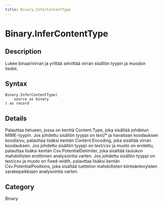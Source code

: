 ```yaml
---
title: Binary.InferContentType
---
```


# Binary.InferContentType


## Description

Lukee binaarivirran ja yrittää selvittää virran sisällön tyypin ja muodon tiedot.


## Syntax

```powerquery
Binary.InferContentType(
    source as binary
) as record
```


## Details

Palauttaa tietueen, jossa on kenttä Content.Type, joka sisältää johdetun MIME-tyypin.    Jos johdettu sisällön tyyppi on text/\* ja havaitaan koodauksen koodisivu, palauttaa lisäksi kentän Content.Encoding, joka sisältää virran koodauksen.    Jos johdettu sisällön tyyppi on text/csv ja muoto on erotettu, palauttaa lisäksi kentän Csv.PotentialDelimiter, joka sisältää taulukon mahdollisten erottimien analysointia varten.    Jos johdettu sisällön tyyppi on text/csv ja muoto on fixed-width, palauttaa lisäksi kentän Csv.PotentialPositions, joka sisältää luettelon mahdollisten kiinteänlevyisten sarakepaikkojen analysointia varten.



## Category
Binary
